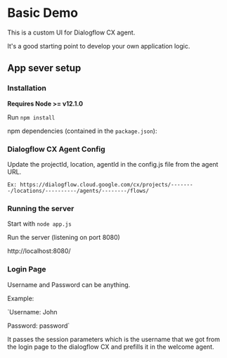 # Basic Demo

This is a custom UI for Dialogflow CX agent.

It's a good starting point to develop your own application logic.

## App sever setup

### Installation

**Requires Node >= v12.1.0**

Run `npm install`

npm dependencies (contained in the `package.json`):

### Dialogflow CX Agent Config

Update the projectId, location, agentId in the config.js file from the agent URL.

`Ex: https://dialogflow.cloud.google.com/cx/projects/--------/locations/----------/agents/--------/flows/`
 
### Running the server

Start with `node app.js`

Run the server (listening on port 8080)

http://localhost:8080/

### Login Page 

Username and Password can be anything.

Example: 

`Username: John

Password: password`

It passes the session parameters which is the username that we got from the login page to the dialogflow CX and prefills it in the welcome agent.

